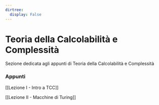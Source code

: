 ```yaml
---
dirtree:
  display: False
---
```


# Teoria della Calcolabilità e Complessità

Sezione dedicata agli appunti di Teoria della Calcolabilità e Complessità

### Appunti

[[Lezione I - Intro a TCC]]

[[Lezione II - Macchine di Turing]]

